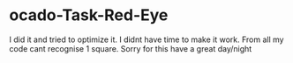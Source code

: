 # ocado-Task-Red-Eye
I did it and tried to optimize it. I didnt have time to make it work. From all my code cant recognise 1 square. Sorry for this have a great day/night
